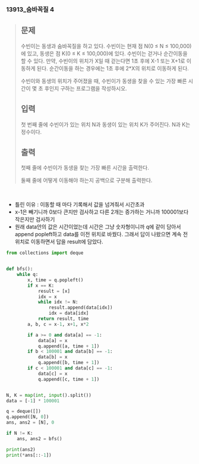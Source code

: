 ### 13913_숨바꼭질 4

> ## 문제
>
> 수빈이는 동생과 숨바꼭질을 하고 있다. 수빈이는 현재 점 N(0 ≤ N ≤ 100,000)에 있고, 동생은 점 K(0 ≤ K ≤ 100,000)에 있다. 수빈이는 걷거나 순간이동을 할 수 있다. 만약, 수빈이의 위치가 X일 때 걷는다면 1초 후에 X-1 또는 X+1로 이동하게 된다. 순간이동을 하는 경우에는 1초 후에 2*X의 위치로 이동하게 된다.
>
> 수빈이와 동생의 위치가 주어졌을 때, 수빈이가 동생을 찾을 수 있는 가장 빠른 시간이 몇 초 후인지 구하는 프로그램을 작성하시오.
>
> ## 입력
>
> 첫 번째 줄에 수빈이가 있는 위치 N과 동생이 있는 위치 K가 주어진다. N과 K는 정수이다.
>
> ## 출력
>
> 첫째 줄에 수빈이가 동생을 찾는 가장 빠른 시간을 출력한다.
>
> 둘째 줄에 어떻게 이동해야 하는지 공백으로 구분해 출력한다.

<br>

- 틀린 이유 : 이동할 때 마다 기록해서 값을 넘겨줘서 시간초과
- x-1은 빼기니까 0보다 큰지만 검사하고 다른 2개는 증가하는 거니까 100001보다 작은지만 검사하기
- 원래 data안의 값은 시간이었는데 시간은 그냥 숫자형이니까 q에 같이 담아서 append popleft하고 data를 이전 위치로 바꿨다. 그래서 답이 나왔으면 계속 전 위치로 이동하면서 답을 result에 담았다.

```python
from collections import deque


def bfs():
    while q:
        x, time = q.popleft()
        if x == K:
            result = [x]
            idx = x
            while idx != N:
                result.append(data[idx])
                idx = data[idx]
            return result, time
        a, b, c = x-1, x+1, x*2

        if a >= 0 and data[a] == -1:
            data[a] = x
            q.append([a, time + 1])
        if b < 100001 and data[b] == -1:
            data[b] = x
            q.append([b, time + 1])
        if c < 100001 and data[c] == -1:
            data[c] = x
            q.append([c, time + 1])


N, K = map(int, input().split())
data = [-1] * 100001

q = deque([])
q.append([N, 0])
ans, ans2 = [N], 0

if N != K:
    ans, ans2 = bfs()

print(ans2)
print(*ans[::-1])
```

